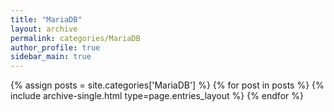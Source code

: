 ```yaml
---
title: "MariaDB"
layout: archive
permalink: categories/MariaDB
author_profile: true
sidebar_main: true
---
```


{% assign posts = site.categories['MariaDB'] %}
{% for post in posts %} {% include archive-single.html type=page.entries_layout %} {% endfor %}
